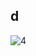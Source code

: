 ## d

![4](https://user-images.githubusercontent.com/64718836/92298320-4c5b2b00-ef65-11ea-8521-3eee58c7f3ab.PNG)
